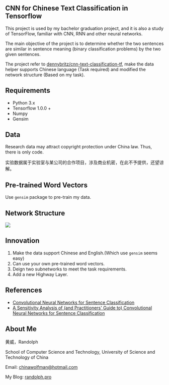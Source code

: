 ## CNN for Chinese Text Classification in Tensorflow

This project is used by my bachelor graduation project, and it is also a study of TensorFlow, familiar with CNN, RNN and other neural networks.

The main objective of the project is to determine whether the two sentences are similar in sentence meaning (binary classification problems) by the two given sentences. 

The project refer to [dennybritz/cnn-text-classification-tf](https://github.com/dennybritz/cnn-text-classification-tf), make the data helper supports Chinese language (Task required) and modified the network structure (Based on my task).

## Requirements

- Python 3.x
- Tensorflow 1.0.0 +
- Numpy
- Gensim

## Data

Research data may attract copyright protection under China law. Thus, there is only code.

实验数据属于实验室与某公司的合作项目，涉及商业机密，在此不予提供，还望谅解。

## Pre-trained Word Vectors

Use `gensim` package to pre-train my data.


## Network Structure

![](https://farm1.staticflickr.com/650/33049175050_080d4de7ff_o.jpg)

## Innovation

1. Make the data support Chinese and English.(Which use `gensim` seems easy)
2. Can use your own pre-trained word vectors.
3. Deign two subnetworks to meet the task requirements.
4. Add a new Highway Layer.


## References

- [Convolutional Neural Networks for Sentence Classification](http://arxiv.org/abs/1408.5882)
- [A Sensitivity Analysis of (and Practitioners' Guide to) Convolutional Neural Networks for Sentence Classification](http://arxiv.org/abs/1510.03820)

## About Me

黄威，Randolph

School of Computer Science and Technology, University of Science and Technology of China

Email: chinawolfman@hotmail.com

My Blog: [randolph.pro](http://randolph.pro)